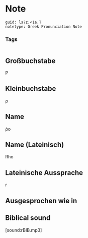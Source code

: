 # Note
```
guid: ls?z;<1a.T
notetype: Greek Pronunciation Note
```

### Tags
```
```

## Großbuchstabe
Ρ

## Kleinbuchstabe
ρ

## Name
ῥο

## Name (Lateinisch)
Rho

## Lateinische Aussprache
r

## Ausgesprochen wie in


## Biblical sound
[sound:rBIB.mp3]
